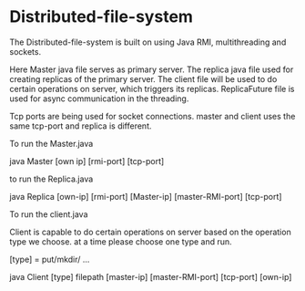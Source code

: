 # Distributed-file-system

The Distributed-file-system is built on using Java RMI, multithreading and sockets.

Here Master java file serves as primary server. The replica java file used for creating replicas of the primary server. The client file will be used to do certain operations on server, which triggers its replicas. ReplicaFuture file is used for async communication in the threading.

Tcp ports are being used for socket connections. master and client uses the same tcp-port and replica is different.

To run the Master.java 

java Master [own ip] [rmi-port] [tcp-port]

to run the Replica.java

java Replica [own-ip] [rmi-port] [Master-ip] [master-RMI-port] [tcp-port]

To run the client.java

Client is capable to do certain operations on server based on the operation type we choose. at a time please choose one type and run.

[type] = put/mkdir/ ...

java Client [type] filepath [master-ip] [master-RMI-port] [tcp-port] [own-ip]


